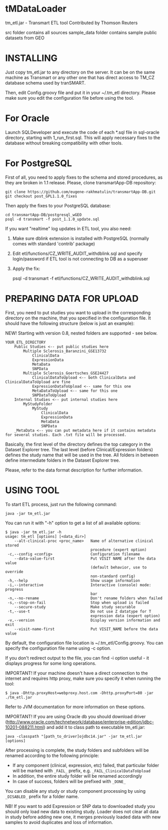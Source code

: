 tMDataLoader
============

tm_etl.jar - Transmart ETL tool
Contributed by Thomson Reuters

src folder contains all sources
sample_data folder contains sample public datasets from GEO


INSTALLING
==========

Just copy tm_etl.jar to any directory on the server. It can be on the same machine as Transmart or any other one that has direct access to TM_CZ database schema used by tranSMART.

Then, edit Config.groovy file and put it in your ~/.tm_etl directory.
Please make sure you edit the configuration file before using the tool.

For Oracle
==========

Launch SQLDeveloper and execute the code of each *.sql file in sql-oracle directory, starting with 1_run_first.sql.
This will apply necessary fixes to the database without breaking compatibility with other tools.

For PostgreSQL
==============

First of all, you need to apply fixes to the schema and stored procedures, as they are broken in 1.1 release.
Please, clone transmartApp-DB repository:

	git clone https://github.com/eugene-rakhmatulin/transmartApp-DB.git
	git checkout post_GPL1.1.0_fixes
	
Then apply the fixes to your PostgreSQL database:
	
	cd transmartApp-DB/postgresql_wGEO
	psql -d transmart -f post_1.1.0_update.sql
	
If you want "realtime" log updates in ETL tool, you also need:

1) Make sure dblink extension is installed with PostgreSQL (normally comes with standard 'contrib' package)
2) Edit etl/functions/CZ_WRITE_AUDIT_withdblink.sql and specify login/password if ETL tool is not connecting to DB as a superuser
3) Apply the fix:
	
	psql -d transmart -f etl/functions/CZ_WRITE_AUDIT_withdblink.sql
	

PREPARING DATA FOR UPLOAD
=========================

First, you need to put studies you want to upload in the corresponding directory on the machine, that you specified in the configuration file.
It should have the following structure (below is just an example):

NEW! Starting with version 0.8, nested folders are supported - see below.

	YOUR_ETL_DIRECTORY
		Public Studies <-- put public studies here
			Multiple Sclerosis_Baranzini_GSE13732
				ClinicalData
				ExpressionData
				MetaData
				SNPData
			Multiple Sclerosis_Goertsches_GSE24427
				ClinicalDataToUpload <-- both ClinicalData and ClinicalDataToUpload are fine
				ExpressionDataToUpload <-- same for this one
				MetaDataToUpload <-- same for this one
				SNPDataToUpload
		Internal Studies <-- put internal studies here
			MyStudyFolder
				MyStudy
					ClinicalData
					ExpressionData
					MetaData
					SNPData
		_MetaData <-- you can put metadata here if it contains metadata for several studies. Each .txt file will be processed.
			
Basically, the first level of the directory defines the top category in the Dataset Explorer tree.
The last level (before Clinical/Expression folders) defines the study name that will be used in the tree. All folders in between define intermediate folders in the Dataset Explorer tree.

Please, refer to the data format description for further information.

USING TOOL
==========

To start ETL process, just run the following command:

    java -jar tm_etl.jar

You can run it with "-h" option to get a list of all available options:

    $ java -jar tm_etl.jar -h
    usage: tm_etl [options] [<data_dir>]
        --alt-clinical-proc <proc_name>   Name of alternative clinical stored
                                          procedure (expert option)
     -c,--config <config>                 Configuration filename
        --data-value-first                Put VISIT NAME after the data value
                                          (default behavior, use to override
                                          non-standard config)
     -h,--help                            Show usage information
     -i,--interactive                     Interactive (console) mode: progress
                                          bar
     -n,--no-rename                       Don't rename folders when failed
     -s,--stop-on-fail                    Stop when upload is failed
        --secure-study                    Make study securable
     -t,--use-t                           Do not use Z datatype for T
                                          expression data (expert option)
     -v,--version                         Display version information and exit
        --visit-name-first                Put VISIT_NAME before the data value

By default, the configuration file location is ~/.tm_etl/Config.groovy.
You can specify the configuration file name using -c option.

If you don't redirect output to the file, you can find -i option useful - it displays progress for some long operations.

IMPORTANT! If your machine doesn't have a direct connection to the internet and requires http proxy, make sure you specify it when running the tool:

    $ java -Dhttp.proxyHost=webproxy.host.com -Dhttp.proxyPort=80 -jar ./tm_etl.jar

Refer to JVM documentation for more information on these options.

IMPORTANT! If you are using Oracle db you should download driver (http://www.oracle.com/technetwork/database/enterprise-edition/jdbc-10201-088211.html) and add it to class path to executable tm_etl.jar:

    java -classpath "[path_to_driver]ojdbc14.jar" -jar tm_etl.jar [options]

After processing is complete, the study folders and subfolders will be renamed according to the following principle:

 - If any component (clinical, expression, etc) failed, that particular folder will be marked with `_FAIL_` prefix, e.g. `_FAIL_ClinicalDataToUpload`
 - In addition, the entire study folder will be renamed accordingly
 - In case of success, folders will be prefixed with `_DONE_`
 
You can disable any study or study component processing by using `_DISABLED_` prefix for a folder name.

NB! If you want to add Expression or SNP data to downloaded study you should only load new data to existing study.
Loader does not clear all data in study before adding new one, it merges previously loaded data with new samples to avoid duplicates and loss of information.



 
 

